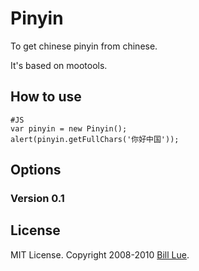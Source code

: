 Pinyin
=========

To get chinese pinyin from chinese.

It's based on mootools.

How to use
----------

	#JS
	var pinyin = new Pinyin();
	alert(pinyin.getFullChars('你好中国'));

Options
-------

### Version 0.1

License
-------

MIT License. Copyright 2008-2010 [Bill Lue](@Billlue).
